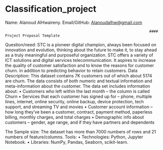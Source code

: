 # Classification_project

Name: Alanoud AlHwaireny.
Email/GitHub: Alanoudalhw@gmail.com

                                                                      #### Project Proposal Template
Question/need:
STC is a pioneer digital champion, always been focused on innovation and evolution, thinking about the future to make it, to stay ahead as a truly meaningful and purposeful organization. STC offers a variety of ICT solutions and digital services telecommunication. It aspires to increase the quality of customer satisfaction and to know the reasons for customer churn. in addition to predicting behavior to retain customers.
Data Description:
This dataset contains 7K customers out of which about 5174 are churn. The data consists of both numeric and textual information and meta-information about the customer.
The data set includes information about:
•	Customers who left within the last month – the column is called Churn
•	Services that each customer has signed up for – phone, multiple lines, internet, online security, online backup, device protection, tech support, and streaming TV and movies
•	Customer account information – how long they’ve been a customer, contract, payment method, paperless billing, monthly charges, and total charges
•	Demographic info about customers – gender, age range, and if they have partners and dependents

The Sample size: The dataset has more than 7000 numbers of rows and 21 numbers of feature/columns. 
Tools:
• Technologies: Python, Jupyter Notebook.
• Libraries: NumPy, Pandas, Seaborn, scikit-learn.
